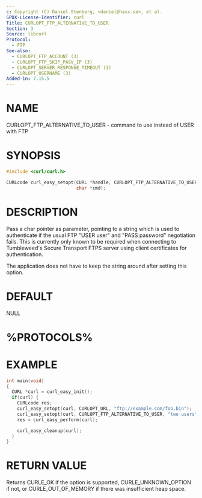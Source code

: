 ```yaml
---
c: Copyright (C) Daniel Stenberg, <daniel@haxx.se>, et al.
SPDX-License-Identifier: curl
Title: CURLOPT_FTP_ALTERNATIVE_TO_USER
Section: 3
Source: libcurl
Protocol:
  - FTP
See-also:
  - CURLOPT_FTP_ACCOUNT (3)
  - CURLOPT_FTP_SKIP_PASV_IP (3)
  - CURLOPT_SERVER_RESPONSE_TIMEOUT (3)
  - CURLOPT_USERNAME (3)
Added-in: 7.15.5
---
```


# NAME

CURLOPT_FTP_ALTERNATIVE_TO_USER - command to use instead of USER with FTP

# SYNOPSIS

~~~c
#include <curl/curl.h>

CURLcode curl_easy_setopt(CURL *handle, CURLOPT_FTP_ALTERNATIVE_TO_USER,
                          char *cmd);
~~~

# DESCRIPTION

Pass a char pointer as parameter, pointing to a string which is used to
authenticate if the usual FTP "USER user" and "PASS password" negotiation
fails. This is currently only known to be required when connecting to
Tumbleweed's Secure Transport FTPS server using client certificates for
authentication.

The application does not have to keep the string around after setting this
option.

# DEFAULT

NULL

# %PROTOCOLS%

# EXAMPLE

~~~c
int main(void)
{
  CURL *curl = curl_easy_init();
  if(curl) {
    CURLcode res;
    curl_easy_setopt(curl, CURLOPT_URL, "ftp://example.com/foo.bin");
    curl_easy_setopt(curl, CURLOPT_FTP_ALTERNATIVE_TO_USER, "two users");
    res = curl_easy_perform(curl);

    curl_easy_cleanup(curl);
  }
}
~~~

# RETURN VALUE

Returns CURLE_OK if the option is supported, CURLE_UNKNOWN_OPTION if not, or
CURLE_OUT_OF_MEMORY if there was insufficient heap space.
